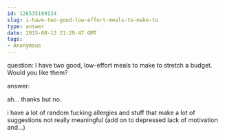 ```yaml
---
id: 126535189134
slug: i-have-two-good-low-effort-meals-to-make-to
type: answer
date: 2015-08-12 21:29:47 GMT
tags:
- Anonymous
---
```

question: I have two good, low-effort meals to make to stretch a budget. Would you like them?

answer: <p>ah... thanks but no.</p><p>i have a lot of random fucking allergies and stuff that make a lot of suggestions not really meaningful (add on to depressed lack of motivation and...)</p>